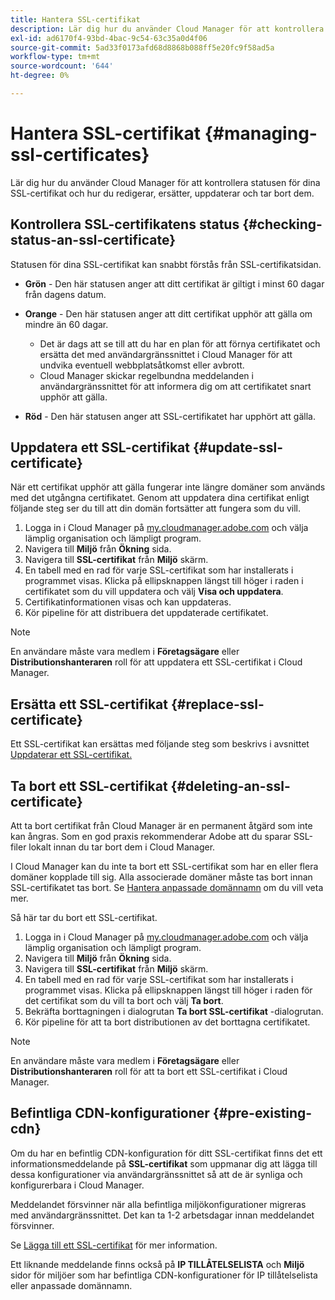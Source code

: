 ```yaml
---
title: Hantera SSL-certifikat
description: Lär dig hur du använder Cloud Manager för att kontrollera statusen för dina SSL-certifikat och hur du redigerar, ersätter, uppdaterar och tar bort dem.
exl-id: ad6170f4-93bd-4bac-9c54-63c35a0d4f06
source-git-commit: 5ad33f0173afd68d8868b088ff5e20fc9f58ad5a
workflow-type: tm+mt
source-wordcount: '644'
ht-degree: 0%

---
```



# Hantera SSL-certifikat {#managing-ssl-certificates}

Lär dig hur du använder Cloud Manager för att kontrollera statusen för dina SSL-certifikat och hur du redigerar, ersätter, uppdaterar och tar bort dem.

## Kontrollera SSL-certifikatens status {#checking-status-an-ssl-certificate}

Statusen för dina SSL-certifikat kan snabbt förstås från SSL-certifikatsidan.

* **Grön** - Den här statusen anger att ditt certifikat är giltigt i minst 60 dagar från dagens datum.

* **Orange** - Den här statusen anger att ditt certifikat upphör att gälla om mindre än 60 dagar.
   * Det är dags att se till att du har en plan för att förnya certifikatet och ersätta det med användargränssnittet i Cloud Manager för att undvika eventuell webbplatsåtkomst eller avbrott.
   * Cloud Manager skickar regelbundna meddelanden i användargränssnittet för att informera dig om att certifikatet snart upphör att gälla.

* **Röd** - Den här statusen anger att SSL-certifikatet har upphört att gälla.

## Uppdatera ett SSL-certifikat {#update-ssl-certificate}

När ett certifikat upphör att gälla fungerar inte längre domäner som används med det utgångna certifikatet. Genom att uppdatera dina certifikat enligt följande steg ser du till att din domän fortsätter att fungera som du vill.

1. Logga in i Cloud Manager på [my.cloudmanager.adobe.com](https://my.cloudmanager.adobe.com/) och välja lämplig organisation och lämpligt program.
1. Navigera till **Miljö** från **Ökning** sida.
1. Navigera till **SSL-certifikat** från **Miljö** skärm.
1. En tabell med en rad för varje SSL-certifikat som har installerats i programmet visas. Klicka på ellipsknappen längst till höger i raden i certifikatet som du vill uppdatera och välj **Visa och uppdatera**.
1. Certifikatinformationen visas och kan uppdateras.
1. Kör pipeline för att distribuera det uppdaterade certifikatet.

>[!NOTE]
>
>En användare måste vara medlem i **Företagsägare** eller **Distributionshanteraren** roll för att uppdatera ett SSL-certifikat i Cloud Manager.

## Ersätta ett SSL-certifikat {#replace-ssl-certificate}

Ett SSL-certifikat kan ersättas med följande steg som beskrivs i avsnittet [Uppdaterar ett SSL-certifikat.](#update-ssl-certificate)

## Ta bort ett SSL-certifikat {#deleting-an-ssl-certificate}

Att ta bort certifikat från Cloud Manager är en permanent åtgärd som inte kan ångras. Som en god praxis rekommenderar Adobe att du sparar SSL-filer lokalt innan du tar bort dem i Cloud Manager.

I Cloud Manager kan du inte ta bort ett SSL-certifikat som har en eller flera domäner kopplade till sig. Alla associerade domäner måste tas bort innan SSL-certifikatet tas bort. Se [Hantera anpassade domännamn](/help/implementing/cloud-manager/custom-domain-names/managing-custom-domain-names.md) om du vill veta mer.

Så här tar du bort ett SSL-certifikat.

1. Logga in i Cloud Manager på [my.cloudmanager.adobe.com](https://my.cloudmanager.adobe.com/) och välja lämplig organisation och lämpligt program.
1. Navigera till **Miljö** från **Ökning** sida.
1. Navigera till **SSL-certifikat** från **Miljö** skärm.
1. En tabell med en rad för varje SSL-certifikat som har installerats i programmet visas. Klicka på ellipsknappen längst till höger i raden för det certifikat som du vill ta bort och välj **Ta bort**.
1. Bekräfta borttagningen i dialogrutan **Ta bort SSL-certifikat** -dialogrutan.
1. Kör pipeline för att ta bort distributionen av det borttagna certifikatet.

>[!NOTE]
>
>En användare måste vara medlem i **Företagsägare** eller **Distributionshanteraren** roll för att ta bort ett SSL-certifikat i Cloud Manager.

## Befintliga CDN-konfigurationer {#pre-existing-cdn}

Om du har en befintlig CDN-konfiguration för ditt SSL-certifikat finns det ett informationsmeddelande på **SSL-certifikat** som uppmanar dig att lägga till dessa konfigurationer via användargränssnittet så att de är synliga och konfigurerbara i Cloud Manager.

Meddelandet försvinner när alla befintliga miljökonfigurationer migreras med användargränssnittet. Det kan ta 1-2 arbetsdagar innan meddelandet försvinner.

Se [Lägga till ett SSL-certifikat](/help/implementing/cloud-manager/managing-ssl-certifications/add-ssl-certificate.md) för mer information.

Ett liknande meddelande finns också på **IP TILLÅTELSELISTA** och **Miljö** sidor för miljöer som har befintliga CDN-konfigurationer för IP tillåtelselista eller anpassade domännamn.
